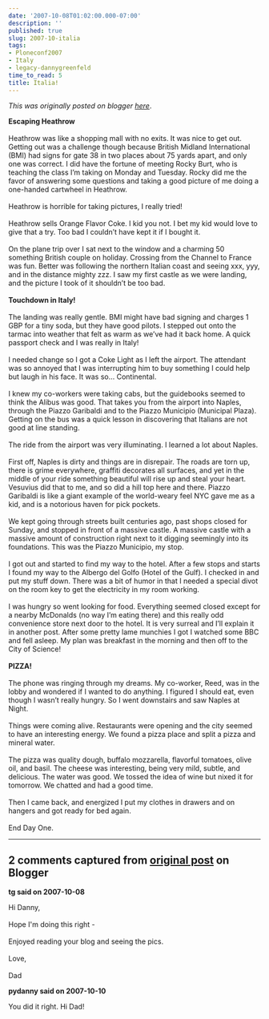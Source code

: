 ```yaml
---
date: '2007-10-08T01:02:00.000-07:00'
description: ''
published: true
slug: 2007-10-italia
tags:
- Ploneconf2007
- Italy
- legacy-dannygreenfeld
time_to_read: 5
title: Italia!
---
```


*This was originally posted on blogger [here](https://dannygreenfeld.blogspot.com/2007/10/italia.html)*.

<b>Escaping Heathrow</b><br /><br />Heathrow was like a shopping mall with no exits.  It was nice to get out.  Getting out was a challenge though because British Midland International (BMI) had signs for gate 38 in two places about 75 yards apart, and only one was correct.  I did have the fortune of meeting Rocky Burt, who is teaching the class I’m taking on Monday and Tuesday.  Rocky did me the favor of answering some questions and taking a good picture of me doing a one-handed cartwheel in Heathrow.  <br /><br />Heathrow is horrible for taking pictures, I really tried!<br /><br />Heathrow sells Orange Flavor Coke.  I kid you not.  I bet my kid would love to give that a try.  Too bad I couldn’t have kept it if I bought it.<br /><br />On the plane trip over I sat next to the window and a charming 50 something British couple on holiday.  Crossing from the Channel to France was fun.  Better was following the northern Italian coast and seeing xxx, yyy, and in the distance mighty zzz.  I saw my first castle as we were landing, and the picture I took of it shouldn’t be too bad.<br /><br /><b>Touchdown in Italy!</b><br /><br />The landing was really gentle.  BMI might have bad signing and charges 1 GBP for a tiny soda, but they have good pilots.  I stepped out onto the tarmac into weather that felt as warm as we’ve had it back home.  A quick passport check and I was really in Italy!<br /><br />I needed change so I got a Coke Light as I left the airport.  The attendant was so annoyed that I was interrupting him to buy something I could help but laugh in his face.  It was so… Continental.<br /><br />I knew my co-workers were taking cabs, but the guidebooks seemed to think the Alibus was good.  That takes you from the airport into Naples, through the Piazzo Garibaldi and to the Piazzo Municipio (Municipal Plaza).  Getting on the bus was a quick lesson in discovering that Italians are not good at line standing.<br /><br />The ride from the airport was very illuminating.  I learned a lot about Naples.<br /><br />First off, Naples is dirty and things are in disrepair.  The roads are torn up, there is grime everywhere, graffiti decorates all surfaces, and yet in the middle of your ride something beautiful will rise up and steal your heart.  Vesuvius did that to me, and so did a hill top here and there.  Piazzo Garibaldi is like a giant example of the world-weary feel NYC gave me as a kid, and is a notorious haven for pick pockets.<br /><br />We kept going through streets built centuries ago, past shops closed for Sunday, and stopped in front of a massive castle.  A massive castle with a massive amount of construction right next to it digging seemingly into its foundations.  This was the Piazzo Municipio, my stop.<br /><br />I got out and started to find my way to the hotel.  After a few stops and starts I found my way to the Albergo del Golfo (Hotel of the Gulf).  I checked in and put my stuff down.  There was a bit of humor in that I needed a special divot on the room key to get the electricity in my room working.  <br /><br />I was hungry so went looking for food.  Everything seemed closed except for a nearby McDonalds (no way I’m eating there) and this really odd convenience store next door to the hotel.  It is very surreal and I’ll explain it in another post.  After some pretty lame munchies I got I watched some BBC and fell asleep.  My plan was breakfast in the morning and then off to the City of Science!<br /><br /><b>PIZZA!</b><br /><br />The phone was ringing through my dreams.  My co-worker, Reed, was in the lobby and wondered if I wanted to do anything.  I figured I should eat, even though I wasn’t really hungry.  So I went downstairs and saw Naples at Night.<br /><br />Things were coming alive.  Restaurants were opening and the city seemed to have an interesting energy.  We found a pizza place and split a pizza and mineral water.<br /><br />The pizza was quality dough, buffalo mozzarella, flavorful tomatoes, olive oil, and basil.  The cheese was interesting, being very mild, subtle, and delicious.  The water was good.  We tossed the idea of wine but nixed it for tomorrow.  We chatted and had a good time.<br /><br />Then I came back, and energized I put my clothes in drawers and on hangers and got ready for bed again.<br /><br />End Day One.

---

## 2 comments captured from [original post](https://dannygreenfeld.blogspot.com/2007/10/italia.html) on Blogger

**tg said on 2007-10-08**

Hi Danny,<br /><br />Hope I'm doing this right -<br /><br />Enjoyed reading your blog and seeing the pics.<br /><br />Love,<br /><br />Dad

**pydanny said on 2007-10-10**

You did it right.  Hi Dad!

